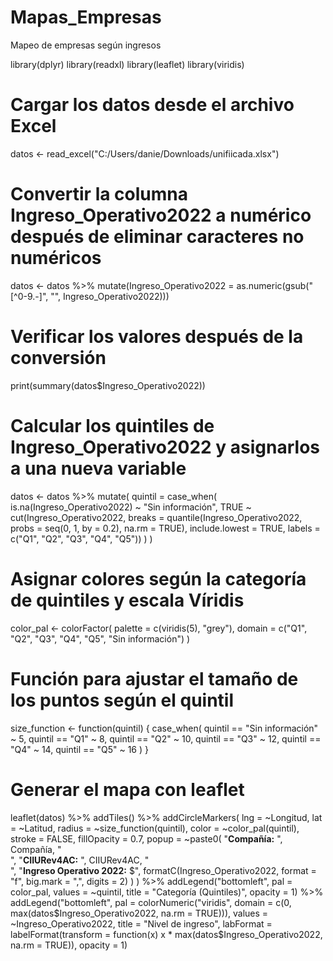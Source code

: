 # Mapas_Empresas
Mapeo de empresas según ingresos


library(dplyr)
library(readxl)
library(leaflet)
library(viridis)

# Cargar los datos desde el archivo Excel
datos <- read_excel("C:/Users/danie/Downloads/unifiicada.xlsx")

# Convertir la columna Ingreso_Operativo2022 a numérico después de eliminar caracteres no numéricos
datos <- datos %>%
  mutate(Ingreso_Operativo2022 = as.numeric(gsub("[^0-9.-]", "", Ingreso_Operativo2022)))

# Verificar los valores después de la conversión
print(summary(datos$Ingreso_Operativo2022))

# Calcular los quintiles de Ingreso_Operativo2022 y asignarlos a una nueva variable
datos <- datos %>%
  mutate(
    quintil = case_when(
      is.na(Ingreso_Operativo2022) ~ "Sin información",
      TRUE ~ cut(Ingreso_Operativo2022, 
                 breaks = quantile(Ingreso_Operativo2022, probs = seq(0, 1, by = 0.2), na.rm = TRUE), 
                 include.lowest = TRUE, 
                 labels = c("Q1", "Q2", "Q3", "Q4", "Q5"))
    )
  )

# Asignar colores según la categoría de quintiles y escala Víridis
color_pal <- colorFactor(
  palette = c(viridis(5), "grey"), 
  domain = c("Q1", "Q2", "Q3", "Q4", "Q5", "Sin información")
)

# Función para ajustar el tamaño de los puntos según el quintil
size_function <- function(quintil) {
  case_when(
    quintil == "Sin información" ~ 5,
    quintil == "Q1" ~ 8,
    quintil == "Q2" ~ 10,
    quintil == "Q3" ~ 12,
    quintil == "Q4" ~ 14,
    quintil == "Q5" ~ 16
  )
}

# Generar el mapa con leaflet
leaflet(datos) %>%
  addTiles() %>%
  addCircleMarkers(
    lng = ~Longitud, 
    lat = ~Latitud,
    radius = ~size_function(quintil),
    color = ~color_pal(quintil),
    stroke = FALSE,
    fillOpacity = 0.7,
    popup = ~paste0(
      "<b>Compañía:</b> ", Compañía, "<br>",
      "<b>CIIURev4AC:</b> ", CIIURev4AC, "<br>",
      "<b>Ingreso Operativo 2022:</b> $", formatC(Ingreso_Operativo2022, format = "f", big.mark = ",", digits = 2)
    )
  ) %>%
  addLegend("bottomleft", 
            pal = color_pal, 
            values = ~quintil, 
            title = "Categoría (Quintiles)",
            opacity = 1) %>%
  addLegend("bottomleft",
            pal = colorNumeric("viridis", domain = c(0, max(datos$Ingreso_Operativo2022, na.rm = TRUE))),
            values = ~Ingreso_Operativo2022,
            title = "Nivel de ingreso",
            labFormat = labelFormat(transform = function(x) x * max(datos$Ingreso_Operativo2022, na.rm = TRUE)),
            opacity = 1)
